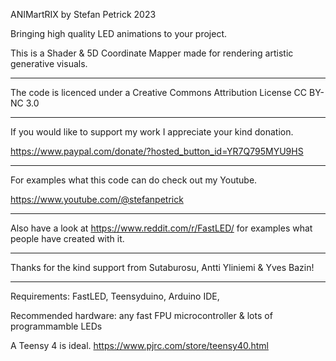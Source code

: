 ANIMartRIX by Stefan Petrick 2023

Bringing high quality LED animations to your project.

This is a Shader & 5D Coordinate Mapper made for rendering artistic generative visuals.                                                      

-------------------------------------------------------------------------------------------

The code is licenced under a Creative Commons Attribution License CC BY-NC 3.0

-------------------------------------------------------------------------------------------

If you would like to support my work I appreciate your kind donation. 

https://www.paypal.com/donate/?hosted_button_id=YR7Q795MYU9HS

--------------------------------------------------------------------------------------------

For examples what this code can do check out my Youtube.

https://www.youtube.com/@stefanpetrick

--------------------------------------------------------------------------------------------

Also have a look at https://www.reddit.com/r/FastLED/ for examples what people have created with it.

--------------------------------------------------------------------------------------------

Thanks for the kind support from Sutaburosu, Antti Yliniemi & Yves Bazin!

--------------------------------------------------------------------------------------------

Requirements: FastLED, Teensyduino, Arduino IDE, 

Recommended hardware: any fast FPU microcontroller & lots of programmamble LEDs

A Teensy 4 is ideal. https://www.pjrc.com/store/teensy40.html





